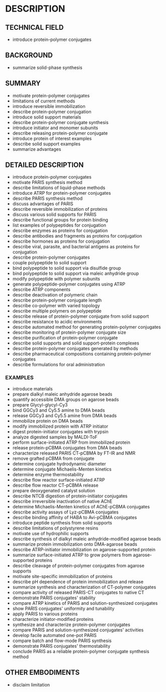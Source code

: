 # DESCRIPTION

## TECHNICAL FIELD

- introduce protein-polymer conjugates

## BACKGROUND

- summarize solid-phase synthesis

## SUMMARY

- motivate protein-polymer conjugates
- limitations of current methods
- introduce reversible immobilization
- describe protein-polymer conjugation
- introduce solid support materials
- describe protein-polymer conjugate synthesis
- introduce initiator and monomer subunits
- describe releasing protein-polymer conjugate
- introduce protein of interest examples
- describe solid support examples
- summarize advantages

## DETAILED DESCRIPTION

- introduce protein-polymer conjugates
- motivate PARIS synthesis method
- describe limitations of liquid-phase methods
- introduce ATRP for protein-polymer conjugates
- describe PARIS synthesis method
- discuss advantages of PARIS
- describe reversible immobilization of proteins
- discuss various solid supports for PARIS
- describe functional groups for protein binding
- list examples of polypeptides for conjugation
- describe enzymes as proteins for conjugation
- describe antibodies and fragments as proteins for conjugation
- describe hormones as proteins for conjugation
- describe viral, parasite, and bacterial antigens as proteins for conjugation
- describe protein-polymer conjugates
- couple polypeptide to solid support
- bind polypeptide to solid support via disulfide group
- bind polypeptide to solid support via maleic anhydride group
- modify polypeptide with polymer subunits
- generate polypeptide-polymer conjugates using ATRP
- describe ATRP components
- describe deactivation of polymeric chain
- describe protein-polymer conjugate length
- describe co-polymer with varied topology
- describe multiple polymers on polypeptide
- describe release of protein-polymer conjugate from solid support
- describe resistance to acidic environments
- describe automated method for generating protein-polymer conjugates
- describe monitoring of protein-polymer conjugate size
- describe purification of protein-polymer conjugate
- describe solid supports and solid support-protein complexes
- describe protein-polymer conjugates generated by methods
- describe pharmaceutical compositions containing protein-polymer conjugates
- describe formulations for oral administration

### EXAMPLES

- introduce materials
- prepare dialkyl maleic anhydride agarose beads
- quantify accessible DMA groups on agarose beads
- prepare Glycyl-glycyl-Cy3
- bind GGCy3 and Cy5.5 amine to DMA beads
- release GGCy3 and Cy5.5 amine from DMA beads
- immobilize protein on DMA beads
- modify immobilized protein with ATRP initiator
- digest protein-initiator conjugates with trypsin
- analyze digested samples by MALDI-ToF
- perform surface-initiated ATRP from immobilized protein
- release protein-pCBMA conjugates from DMA beads
- characterize released PARIS CT-pCBMA by FT-IR and NMR
- remove grafted pCBMA from conjugate
- determine conjugate hydrodynamic diameter
- determine conjugate Michaelis-Menten kinetics
- determine enzyme thermostability
- describe flow reactor surface-initiated ATRP
- describe flow reactor CT-pCBMA release
- prepare deoxygenated catalyst solution
- describe NTCB digestion of protein-initiator conjugates
- describe irreversible inactivation of native AChE
- determine Michaelis-Menten kinetics of AChE-pCBMA conjugates
- describe activity assays of Lyz-pCBMA conjugates
- describe binding affinity of HABA to Avi-pCBMA conjugates
- introduce peptide synthesis from solid supports
- describe limitations of polystyrene resins
- motivate use of hydrophilic supports
- describe synthesis of dialkyl maleic anhydride-modified agarose beads
- summarize protein immobilization onto DMA-agarose beads
- describe ATRP-initiator immobilization on agarose-supported protein
- summarize surface-initiated ATRP to grow polymers from agarose-supported proteins
- describe cleavage of protein-polymer conjugates from agarose supports
- motivate site-specific immobilization of proteins
- describe pH dependence of protein immobilization and release
- summarize synthesis and characterization of CT-polymer conjugates
- compare activity of released PARIS-CT conjugates to native CT
- demonstrate PARIS conjugates' stability
- compare ATRP kinetics of PARIS and solution-synthesized conjugates
- show PARIS conjugates' uniformity and tunability
- apply PARIS to various proteins
- characterize initiator-modified proteins
- synthesize and characterize protein-polymer conjugates
- compare PARIS and solution-synthesized conjugates' activities
- develop facile automated one-pot PARIS
- compare batch and flow-mode PARIS synthesis
- demonstrate PARIS conjugates' thermostability
- conclude PARIS as a reliable protein-polymer conjugate synthesis method

## OTHER EMBODIMENTS

- disclaim limitation

